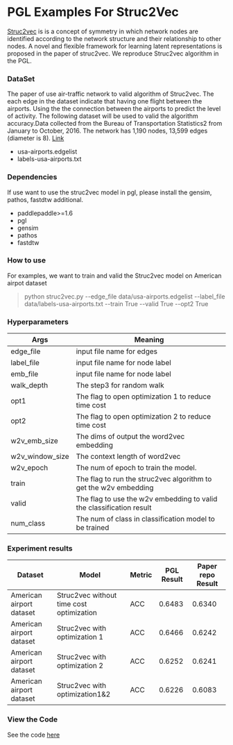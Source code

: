 # PGL Examples For Struc2Vec
[Struc2vec](https://arxiv.org/abs/1704.03165) is is a concept of symmetry in which network nodes are identified according to the network structure and their relationship to other nodes. A novel and flexible framework for learning latent representations is proposed in the paper of struc2vec. We reproduce Struc2vec algorithm in the PGL.
###  DataSet
The paper of use air-traffic network to valid algorithm of Struc2vec.
The each edge in the dataset indicate that having one flight between the airports. Using the the connection between the airports to predict the level of activity. The following dataset will be used to valid the algorithm accuracy.Data collected from the Bureau of Transportation Statistics2 from January to October, 2016. The network has 1,190 nodes, 13,599 edges (diameter is 8). [Link](https://www.transtats.bts.gov/)

- usa-airports.edgelist 
- labels-usa-airports.txt

### Dependencies
If use want to use the struc2vec model in pgl, please install the gensim, pathos, fastdtw additional.
- paddlepaddle>=1.6
- pgl
- gensim 
- pathos
- fastdtw

### How to use
For examples, we want to train and valid the Struc2vec model on American airpot dataset 
> python struc2vec.py --edge_file data/usa-airports.edgelist --label_file data/labels-usa-airports.txt --train True --valid True --opt2 True

### Hyperparameters
| Args| Meaning|
| ------------- | ------------- |
| edge_file | input file name for edges|
| label_file | input file name for node label|
| emb_file | input file name for node label|
| walk_depth| The step3 for random walk|
| opt1| The flag to open optimization 1 to reduce time cost|
| opt2| The flag to open optimization 2 to reduce time cost|
| w2v_emb_size| The dims of output the word2vec embedding|
| w2v_window_size| The context length of word2vec|
| w2v_epoch| The num of epoch to train the model.|
| train| The flag to run the struc2vec algorithm to get the w2v embedding|
| valid| The flag to use the w2v embedding to valid the classification result|
| num_class| The num of class in classification model to be trained|

###  Experiment results
| Dataset | Model | Metric | PGL Result | Paper repo Result |
| ------------- | ------------- |------------- |------------- |------------- |
| American airport dataset | Struc2vec without time cost optimization| ACC |0.6483|0.6340|
| American airport dataset | Struc2vec with optimization 1| ACC |0.6466|0.6242|
| American airport dataset | Struc2vec with optimization 2| ACC |0.6252|0.6241|
| American airport dataset | Struc2vec with optimization1&2| ACC |0.6226|0.6083|

### View the Code

See the code [here](strucvec_examples_code.html)
